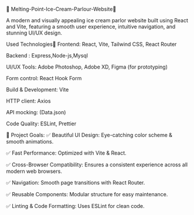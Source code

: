 🍦 Melting-Point-Ice-Cream-Parlour-Website🍦

A modern and visually appealing ice cream parlor website built using React and Vite, featuring a smooth user experience, intuitive navigation, and stunning UI/UX design.

Used Technologies🚀
Frontend: React, Vite, Tailwind CSS, React Router

Backend : Express,Node-js,Mysql

UI/UX Tools: Adobe Photoshop, Adobe XD, Figma (for prototyping)

Form control: React Hook Form

Build & Development: Vite

HTTP client: Axios

API mocking: (Data.json)

Code Quality: ESLint, Prettier

🎯 Project Goals:
✅ Beautiful UI Design: Eye-catching color scheme & smooth animations.

✅ Fast Performance: Optimized with Vite & React.

✅ Cross-Browser Compatibility: Ensures a consistent experience across all modern web browsers.

✅ Navigation: Smooth page transitions with React Router.

✅ Reusable Components: Modular structure for easy maintenance.

✅ Linting & Code Formatting: Uses ESLint for clean code.

